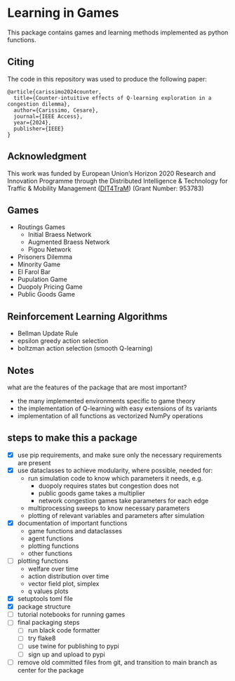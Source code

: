 # Learning in Games
This package contains games and learning methods implemented as python functions.

## Citing
The code in this repository was used to produce the following paper:

```
@article{carissimo2024counter,
  title={Counter-intuitive effects of Q-learning exploration in a congestion dilemma},
  author={Carissimo, Cesare},
  journal={IEEE Access},
  year={2024},
  publisher={IEEE}
}
```

## Acknowledgment
This work was funded by European Union’s Horizon 2020 Research and Innovation Programme through the Distributed Intelligence & Technology for Traffic & Mobility Management ([DIT4TraM](https://dit4tram.eu/)) (Grant Number: 953783)


## Games
- Routings Games
  - Initial Braess Network
  - Augmented Braess Network
  - Pigou Network
- Prisoners Dilemma
- Minority Game
- El Farol Bar
- Pupulation Game
- Duopoly Pricing Game
- Public Goods Game

## Reinforcement Learning Algorithms
- Bellman Update Rule
- epsilon greedy action selection
- boltzman action selection (smooth Q-learning)


## Notes
what are the features of the package that are most important?
- the many implemented environments specific to game theory
- the implementation of Q-learning with easy extensions of its variants
- implementation of all functions as vectorized NumPy operations


## steps to make this a package
- [x] use pip requirements, and make sure only the necessary requirements are present
- [x] use dataclasses to achieve modularity, where possible, needed for:
  - run simulation code to know which parameters it needs, e.g.
    - duopoly requires states but congestion does not
    - public goods game takes a multiplier
    - network congestion games take parameters for each edge
  - multiprocessing sweeps to know necessary parameters
  - plotting of relevant variables and parameters after simulation
- [x] documentation of important functions
  - game functions and dataclasses
  - agent functions
  - plotting functions
  - other functions
- [ ] plotting functions
  - welfare over time
  - action distribution over time
  - vector field plot, simplex
  - q values plots
- [x] setuptools toml file
- [x] package structure
- [ ] tutorial notebooks for running games
- [ ] final packaging steps 
  - [ ] run black code formatter
  - [ ] try flake8
  - [ ] use twine for publishing to pypi
  - [ ] sign up and upload to pypi
- [ ] remove old committed files from git, and transition to main branch as center for the package
